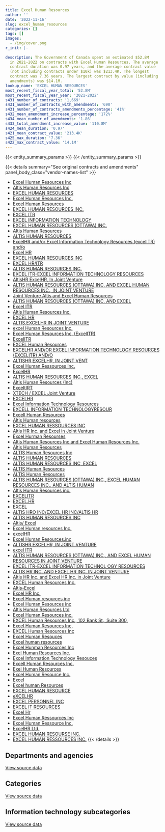 ```yaml
---
title: Excel Human Resources
author: ''
date: '2022-11-16'
slug: excel_human_resources
categories: []
tags: []
images:
  - /img/cover.png
r_init: |-
  
description: The Government of Canada spent an estimated $52.8M
  in 2021-2022 on contracts with Excel Human Resources. The average
  contract duration was 0.97 years, and the average contract value
  (not including contracts under $10k) was $213.4K. The longest
  contract was 7.36 years. The largest contract by value (including
  amendments) was $14.1M.
lookup_name: 'EXCEL HUMAN RESOURCES'
most_recent_fiscal_year_total: '52.8M'
most_recent_fiscal_year_year: '2021-2022'
s431_number_of_contracts: '1,669'
s431_number_of_contracts_with_amendments: '690'
s431_number_of_contracts_amendments_percentage: '41%'
s432_mean_amendment_increase_percentage: '172%'
s434_mean_number_of_amendments: '1.86'
s433_total_amendment_increase_value: '110.8M'
s424_mean_duration: '0.97'
s421_mean_contract_value: '213.4K'
s425_max_duration: '7.36'
s422_max_contract_value: '14.1M'
---
```


<script src="/rmarkdown-libs/htmlwidgets/htmlwidgets.js"></script>
<link href="/rmarkdown-libs/datatables-css/datatables-crosstalk.css" rel="stylesheet" />
<script src="/rmarkdown-libs/datatables-binding/datatables.js"></script>
<script src="/rmarkdown-libs/jquery/jquery-3.6.0.min.js"></script>
<link href="/rmarkdown-libs/dt-core-bootstrap/css/dataTables.bootstrap.min.css" rel="stylesheet" />
<link href="/rmarkdown-libs/dt-core-bootstrap/css/dataTables.bootstrap.extra.css" rel="stylesheet" />
<script src="/rmarkdown-libs/dt-core-bootstrap/js/jquery.dataTables.min.js"></script>
<script src="/rmarkdown-libs/dt-core-bootstrap/js/dataTables.bootstrap.min.js"></script>
<link href="/rmarkdown-libs/crosstalk/css/crosstalk.min.css" rel="stylesheet" />
<script src="/rmarkdown-libs/crosstalk/js/crosstalk.min.js"></script>
<script src="/rmarkdown-libs/htmlwidgets/htmlwidgets.js"></script>
<link href="/rmarkdown-libs/datatables-css/datatables-crosstalk.css" rel="stylesheet" />
<script src="/rmarkdown-libs/datatables-binding/datatables.js"></script>
<script src="/rmarkdown-libs/jquery/jquery-3.6.0.min.js"></script>
<link href="/rmarkdown-libs/dt-core-bootstrap/css/dataTables.bootstrap.min.css" rel="stylesheet" />
<link href="/rmarkdown-libs/dt-core-bootstrap/css/dataTables.bootstrap.extra.css" rel="stylesheet" />
<script src="/rmarkdown-libs/dt-core-bootstrap/js/jquery.dataTables.min.js"></script>
<script src="/rmarkdown-libs/dt-core-bootstrap/js/dataTables.bootstrap.min.js"></script>
<link href="/rmarkdown-libs/crosstalk/css/crosstalk.min.css" rel="stylesheet" />
<script src="/rmarkdown-libs/crosstalk/js/crosstalk.min.js"></script>
<script src="/rmarkdown-libs/htmlwidgets/htmlwidgets.js"></script>
<link href="/rmarkdown-libs/datatables-css/datatables-crosstalk.css" rel="stylesheet" />
<script src="/rmarkdown-libs/datatables-binding/datatables.js"></script>
<script src="/rmarkdown-libs/jquery/jquery-3.6.0.min.js"></script>
<link href="/rmarkdown-libs/dt-core-bootstrap/css/dataTables.bootstrap.min.css" rel="stylesheet" />
<link href="/rmarkdown-libs/dt-core-bootstrap/css/dataTables.bootstrap.extra.css" rel="stylesheet" />
<script src="/rmarkdown-libs/dt-core-bootstrap/js/jquery.dataTables.min.js"></script>
<script src="/rmarkdown-libs/dt-core-bootstrap/js/dataTables.bootstrap.min.js"></script>
<link href="/rmarkdown-libs/crosstalk/css/crosstalk.min.css" rel="stylesheet" />
<script src="/rmarkdown-libs/crosstalk/js/crosstalk.min.js"></script>

{{< entity_summary_params >}}
{{< /entity_summary_params >}}

{{< details summary="See original contracts and amendments" panel_body_class="vendor-names-list" >}}
- [Excel Human Resources Inc](https://search.open.canada.ca/en/ct/?sort=contract_value_f%20desc&page=1&search_text=%22Excel%20Human%20Resources%20Inc%22)
- [Altis Human Resources Inc](https://search.open.canada.ca/en/ct/?sort=contract_value_f%20desc&page=1&search_text=%22Altis%20Human%20Resources%20Inc%22)
- [EXCEL HUMAN RESOURCES](https://search.open.canada.ca/en/ct/?sort=contract_value_f%20desc&page=1&search_text=%22EXCEL%20HUMAN%20RESOURCES%22)
- [Excel Human Resources Inc.](https://search.open.canada.ca/en/ct/?sort=contract_value_f%20desc&page=1&search_text=%22Excel%20Human%20Resources%20Inc.%22)
- [Excel Human Resources](https://search.open.canada.ca/en/ct/?sort=contract_value_f%20desc&page=1&search_text=%22Excel%20Human%20Resources%22)
- [EXCEL HUMAN RESOURCES INC.](https://search.open.canada.ca/en/ct/?sort=contract_value_f%20desc&page=1&search_text=%22EXCEL%20HUMAN%20RESOURCES%20INC.%22)
- [EXCEL ITR](https://search.open.canada.ca/en/ct/?sort=contract_value_f%20desc&page=1&search_text=%22EXCEL%20ITR%22)
- [EXCEL INFORMATION TECHNOLOGY](https://search.open.canada.ca/en/ct/?sort=contract_value_f%20desc&page=1&search_text=%22EXCEL%20INFORMATION%20TECHNOLOGY%22)
- [EXCEL HUMAN RESOURCES (OTTAWA) INC.](https://search.open.canada.ca/en/ct/?sort=contract_value_f%20desc&page=1&search_text=%22EXCEL%20HUMAN%20RESOURCES%20%28OTTAWA%29%20INC.%22)
- [Altis Human Resources](https://search.open.canada.ca/en/ct/?sort=contract_value_f%20desc&page=1&search_text=%22Altis%20Human%20Resources%22)
- [ALTIS HUMAN RESOURCES](https://search.open.canada.ca/en/ct/?sort=contract_value_f%20desc&page=1&search_text=%22ALTIS%20HUMAN%20RESOURCES%22)
- [ExcelHR and/or Excel Information Technology Resources (excelITR) and/o](https://search.open.canada.ca/en/ct/?sort=contract_value_f%20desc&page=1&search_text=%22ExcelHR%20and%2for%20Excel%20Information%20Technology%20Resources%20%28excelITR%29%20and%2fo%22)
- [Excel HR](https://search.open.canada.ca/en/ct/?sort=contract_value_f%20desc&page=1&search_text=%22Excel%20HR%22)
- [EXCEL HUMAN RESOURCES INC](https://search.open.canada.ca/en/ct/?sort=contract_value_f%20desc&page=1&search_text=%22EXCEL%20HUMAN%20RESOURCES%20INC%22)
- [EXCEL HR/ITR](https://search.open.canada.ca/en/ct/?sort=contract_value_f%20desc&page=1&search_text=%22EXCEL%20HR%2fITR%22)
- [ALTIS HUMAN RESOURCES INC.](https://search.open.canada.ca/en/ct/?sort=contract_value_f%20desc&page=1&search_text=%22ALTIS%20HUMAN%20RESOURCES%20INC.%22)
- [EXCEL ITR-EXCEL INFORMATION TECHNOLOGY RESOURCES](https://search.open.canada.ca/en/ct/?sort=contract_value_f%20desc&page=1&search_text=%22EXCEL%20ITR-EXCEL%20INFORMATION%20TECHNOLOGY%20RESOURCES%22)
- [AltisHR ExcelHR, In Joint Venture](https://search.open.canada.ca/en/ct/?sort=contract_value_f%20desc&page=1&search_text=%22AltisHR%20ExcelHR%2c%20In%20Joint%20Venture%22)
- [ALTIS HUMAN RESOURCES (OTTAWA) INC. AND EXCEL HUMAN RESOURCES INC., IN JOINT VENTURE](https://search.open.canada.ca/en/ct/?sort=contract_value_f%20desc&page=1&search_text=%22ALTIS%20HUMAN%20RESOURCES%20%28OTTAWA%29%20INC.%20AND%20EXCEL%20HUMAN%20RESOURCES%20INC.%2c%20IN%20JOINT%20VENTURE%22)
- [Joint Venture Altis and Excel Human Resources](https://search.open.canada.ca/en/ct/?sort=contract_value_f%20desc&page=1&search_text=%22Joint%20Venture%20Altis%20and%20Excel%20Human%20Resources%22)
- [ALTIS HUMAN RESOURCES (OTTAWA) INC. AND EXCEL](https://search.open.canada.ca/en/ct/?sort=contract_value_f%20desc&page=1&search_text=%22ALTIS%20HUMAN%20RESOURCES%20%28OTTAWA%29%20INC.%20AND%20EXCEL%0d%0d%0aHUMAN%20RESOURCES%20INC.%2c%20IN%20JOINT%20VENTURE%22)
- [Excel ITR](https://search.open.canada.ca/en/ct/?sort=contract_value_f%20desc&page=1&search_text=%22Excel%20ITR%22)
- [Altis Human Resources Inc.](https://search.open.canada.ca/en/ct/?sort=contract_value_f%20desc&page=1&search_text=%22Altis%20Human%20Resources%20Inc.%22)
- [EXCEL HR](https://search.open.canada.ca/en/ct/?sort=contract_value_f%20desc&page=1&search_text=%22EXCEL%20HR%22)
- [ALTIS.EXCELHR IN JOINT VENTURE](https://search.open.canada.ca/en/ct/?sort=contract_value_f%20desc&page=1&search_text=%22ALTIS.EXCELHR%20IN%20JOINT%20VENTURE%22)
- [excel Human Resources Inc.](https://search.open.canada.ca/en/ct/?sort=contract_value_f%20desc&page=1&search_text=%22excel%20Human%20Resources%20Inc.%22)
- [Excel Human Resources Inc. (ExcelITR)](https://search.open.canada.ca/en/ct/?sort=contract_value_f%20desc&page=1&search_text=%22Excel%20Human%20Resources%20Inc.%20%28ExcelITR%29%22)
- [ExcelITR](https://search.open.canada.ca/en/ct/?sort=contract_value_f%20desc&page=1&search_text=%22ExcelITR%22)
- [EXCEL Human Resources](https://search.open.canada.ca/en/ct/?sort=contract_value_f%20desc&page=1&search_text=%22EXCEL%20Human%20Resources%22)
- [EXCELHR AND/OR EXCEL INFORMATION TECHNOLOGY RESOURCES (EXCELITR) AND/O](https://search.open.canada.ca/en/ct/?sort=contract_value_f%20desc&page=1&search_text=%22EXCELHR%20AND%2fOR%20EXCEL%20INFORMATION%20TECHNOLOGY%20RESOURCES%20%28EXCELITR%29%20AND%2fO%22)
- [ALTISHR EXCELHR, IN JOINT VENT](https://search.open.canada.ca/en/ct/?sort=contract_value_f%20desc&page=1&search_text=%22ALTISHR%20EXCELHR%2c%20IN%20JOINT%20VENT%22)
- [Excel Human Ressources Inc.](https://search.open.canada.ca/en/ct/?sort=contract_value_f%20desc&page=1&search_text=%22Excel%20Human%20Ressources%20Inc.%22)
- [ExcelHR](https://search.open.canada.ca/en/ct/?sort=contract_value_f%20desc&page=1&search_text=%22ExcelHR%22)
- [ALTIS HUMAN RESOURCES INC., EXCEL](https://search.open.canada.ca/en/ct/?sort=contract_value_f%20desc&page=1&search_text=%22ALTIS%20HUMAN%20RESOURCES%20INC.%2c%20EXCEL%22)
- [Altis Human Resources (Inc)](https://search.open.canada.ca/en/ct/?sort=contract_value_f%20desc&page=1&search_text=%22Altis%20Human%20Resources%20%28Inc%29%22)
- [ExceltIRT](https://search.open.canada.ca/en/ct/?sort=contract_value_f%20desc&page=1&search_text=%22ExceltIRT%22)
- [XTECH / EXCEL Joint Venture](https://search.open.canada.ca/en/ct/?sort=contract_value_f%20desc&page=1&search_text=%22XTECH%20%2f%20EXCEL%20Joint%20Venture%22)
- [EXCELHR](https://search.open.canada.ca/en/ct/?sort=contract_value_f%20desc&page=1&search_text=%22EXCELHR%22)
- [Excel Information Technology Resources](https://search.open.canada.ca/en/ct/?sort=contract_value_f%20desc&page=1&search_text=%22Excel%20Information%20Technology%20Resources%22)
- [EXCELL INFORMATION TECHNOLOGYRESOUR](https://search.open.canada.ca/en/ct/?sort=contract_value_f%20desc&page=1&search_text=%22EXCELL%20INFORMATION%20TECHNOLOGYRESOUR%22)
- [Excell Human Resources](https://search.open.canada.ca/en/ct/?sort=contract_value_f%20desc&page=1&search_text=%22Excell%20Human%20Resources%22)
- [Altis Human resources](https://search.open.canada.ca/en/ct/?sort=contract_value_f%20desc&page=1&search_text=%22Altis%20Human%20resources%22)
- [EXCEL HUMAN RESSOURCES INC](https://search.open.canada.ca/en/ct/?sort=contract_value_f%20desc&page=1&search_text=%22EXCEL%20HUMAN%20RESSOURCES%20INC%22)
- [Altis HR Inc. and Excel in Joint Venture](https://search.open.canada.ca/en/ct/?sort=contract_value_f%20desc&page=1&search_text=%22Altis%20HR%20Inc.%20and%20Excel%20in%20Joint%20Venture%22)
- [Excel Hurman Resourses](https://search.open.canada.ca/en/ct/?sort=contract_value_f%20desc&page=1&search_text=%22Excel%20Hurman%20Resourses%22)
- [Altis Human Resources Inc and Excel Human Resources Inc.](https://search.open.canada.ca/en/ct/?sort=contract_value_f%20desc&page=1&search_text=%22Altis%20Human%20Resources%20Inc%20and%20Excel%20Human%20Resources%20Inc.%22)
- [Altis Human Resources](https://search.open.canada.ca/en/ct/?sort=contract_value_f%20desc&page=1&search_text=%22Altis%20%20Human%20Resources%22)
- [ALTIS Human Resources Inc](https://search.open.canada.ca/en/ct/?sort=contract_value_f%20desc&page=1&search_text=%22ALTIS%20Human%20Resources%20Inc%22)
- [ALTIS HUMAN RESOURCES](https://search.open.canada.ca/en/ct/?sort=contract_value_f%20desc&page=1&search_text=%22ALTIS%20%20HUMAN%20RESOURCES%22)
- [ALTIS HUMAN RESOURCES INC, EXCEL](https://search.open.canada.ca/en/ct/?sort=contract_value_f%20desc&page=1&search_text=%22ALTIS%20HUMAN%20RESOURCES%20INC%2c%20EXCEL%22)
- [ALTIS Human Resources](https://search.open.canada.ca/en/ct/?sort=contract_value_f%20desc&page=1&search_text=%22ALTIS%20%20Human%20Resources%22)
- [ALTIS Human Resources](https://search.open.canada.ca/en/ct/?sort=contract_value_f%20desc&page=1&search_text=%22ALTIS%20Human%20Resources%22)
- [ALTIS HUMAN RESOURCES (OTTAWA) INC., EXCEL HUMAN RESOURCES INC., AND ALTIS HUMAN](https://search.open.canada.ca/en/ct/?sort=contract_value_f%20desc&page=1&search_text=%22ALTIS%20HUMAN%20RESOURCES%20%28OTTAWA%29%20INC.%2c%20EXCEL%20HUMAN%20RESOURCES%20INC.%2c%20AND%20ALTIS%20HUMAN%22)
- [Altis Human Resources inc.](https://search.open.canada.ca/en/ct/?sort=contract_value_f%20desc&page=1&search_text=%22Altis%20Human%20Resources%20inc.%22)
- [EXCELITR](https://search.open.canada.ca/en/ct/?sort=contract_value_f%20desc&page=1&search_text=%22EXCELITR%22)
- [EXCEL.HR](https://search.open.canada.ca/en/ct/?sort=contract_value_f%20desc&page=1&search_text=%22EXCEL.HR%22)
- [EXCEL](https://search.open.canada.ca/en/ct/?sort=contract_value_f%20desc&page=1&search_text=%22EXCEL%22)
- [ALTIS HRO INC/EXCEL HR INC/ALTIS HR](https://search.open.canada.ca/en/ct/?sort=contract_value_f%20desc&page=1&search_text=%22ALTIS%20HRO%20INC%2fEXCEL%20HR%20INC%2fALTIS%20HR%22)
- [ALTIS HUMAN RESOURCES INC](https://search.open.canada.ca/en/ct/?sort=contract_value_f%20desc&page=1&search_text=%22ALTIS%20HUMAN%20RESOURCES%20INC%22)
- [Altis/ Excel](https://search.open.canada.ca/en/ct/?sort=contract_value_f%20desc&page=1&search_text=%22Altis%2f%20Excel%22)
- [Excel Human resources Inc.](https://search.open.canada.ca/en/ct/?sort=contract_value_f%20desc&page=1&search_text=%22Excel%20Human%20resources%20Inc.%22)
- [excelHR](https://search.open.canada.ca/en/ct/?sort=contract_value_f%20desc&page=1&search_text=%22excelHR%22)
- [Excel Human Resources.inc](https://search.open.canada.ca/en/ct/?sort=contract_value_f%20desc&page=1&search_text=%22Excel%20Human%20Resources.inc%22)
- [ALTISHR EXCELHR, IN JOINT VENTURE](https://search.open.canada.ca/en/ct/?sort=contract_value_f%20desc&page=1&search_text=%22ALTISHR%20EXCELHR%2c%20IN%20JOINT%20VENTURE%22)
- [excel ITR](https://search.open.canada.ca/en/ct/?sort=contract_value_f%20desc&page=1&search_text=%22excel%20ITR%22)
- [ALTIS HUMAN RESOURCES (OTTAWA) INC., AND EXCEL HUMAN RESOURCES IN JOINT VENTURE](https://search.open.canada.ca/en/ct/?sort=contract_value_f%20desc&page=1&search_text=%22ALTIS%20HUMAN%20RESOURCES%20%28OTTAWA%29%20INC.%2c%20AND%20EXCEL%20HUMAN%20RESOURCES%20IN%20JOINT%20VENTURE%22)
- [EXCEL ITR-EXCEL INFORMATION TECHNOL OGY RESOURCES](https://search.open.canada.ca/en/ct/?sort=contract_value_f%20desc&page=1&search_text=%22EXCEL%20ITR-EXCEL%20INFORMATION%20TECHNOL%20OGY%20RESOURCES%22)
- [ALTIS HR INC. AND EXCEL HR INC. IN JOINT VENTURE](https://search.open.canada.ca/en/ct/?sort=contract_value_f%20desc&page=1&search_text=%22ALTIS%20HR%20INC.%20AND%20EXCEL%20HR%20INC.%20IN%20JOINT%20VENTURE%22)
- [Altis HR Inc. and Excel HR Inc. in Joint Venture](https://search.open.canada.ca/en/ct/?sort=contract_value_f%20desc&page=1&search_text=%22Altis%20HR%20Inc.%20and%20Excel%20HR%20Inc.%20in%20Joint%20Venture%22)
- [EXCEL Human Resources Inc.](https://search.open.canada.ca/en/ct/?sort=contract_value_f%20desc&page=1&search_text=%22EXCEL%20Human%20Resources%20Inc.%22)
- [Altis-Excel](https://search.open.canada.ca/en/ct/?sort=contract_value_f%20desc&page=1&search_text=%22Altis-Excel%22)
- [Excel HR Inc.](https://search.open.canada.ca/en/ct/?sort=contract_value_f%20desc&page=1&search_text=%22Excel%20HR%20Inc.%22)
- [Excel Human resources inc](https://search.open.canada.ca/en/ct/?sort=contract_value_f%20desc&page=1&search_text=%22Excel%20Human%20resources%20inc%22)
- [Excel Human Resources inc](https://search.open.canada.ca/en/ct/?sort=contract_value_f%20desc&page=1&search_text=%22Excel%20Human%20Resources%20inc%22)
- [Altis Human Resources Ltd](https://search.open.canada.ca/en/ct/?sort=contract_value_f%20desc&page=1&search_text=%22Altis%20Human%20Resources%20Ltd%22)
- [Excel Human Resources inc.](https://search.open.canada.ca/en/ct/?sort=contract_value_f%20desc&page=1&search_text=%22Excel%20Human%20Resources%20inc.%22)
- [EXCEL Human Resources Inc., 102 Bank St., Suite 300,](https://search.open.canada.ca/en/ct/?sort=contract_value_f%20desc&page=1&search_text=%22EXCEL%20Human%20Resources%20Inc.%2c%20102%20Bank%20St.%2c%20Suite%20300%2c%22)
- [Excel Human Resources Inc,](https://search.open.canada.ca/en/ct/?sort=contract_value_f%20desc&page=1&search_text=%22Excel%20Human%20Resources%20Inc%2c%22)
- [EXCEL Human Resources Inc](https://search.open.canada.ca/en/ct/?sort=contract_value_f%20desc&page=1&search_text=%22EXCEL%20Human%20Resources%20Inc%22)
- [Excel Human Resouces](https://search.open.canada.ca/en/ct/?sort=contract_value_f%20desc&page=1&search_text=%22Excel%20Human%20Resouces%22)
- [Excel human resources](https://search.open.canada.ca/en/ct/?sort=contract_value_f%20desc&page=1&search_text=%22Excel%20human%20resources%22)
- [Excel Hunman Resources Inc](https://search.open.canada.ca/en/ct/?sort=contract_value_f%20desc&page=1&search_text=%22Excel%20Hunman%20Resources%20Inc%22)
- [Exel Human Resources Inc.](https://search.open.canada.ca/en/ct/?sort=contract_value_f%20desc&page=1&search_text=%22Exel%20Human%20Resources%20Inc.%22)
- [Excel Information Technology Resouces](https://search.open.canada.ca/en/ct/?sort=contract_value_f%20desc&page=1&search_text=%22Excel%20Information%20Technology%20Resouces%22)
- [Excell Human Resources Inc.](https://search.open.canada.ca/en/ct/?sort=contract_value_f%20desc&page=1&search_text=%22Excell%20Human%20Resources%20Inc.%22)
- [Exel Human Resources](https://search.open.canada.ca/en/ct/?sort=contract_value_f%20desc&page=1&search_text=%22Exel%20Human%20Resources%22)
- [Excel Human Resource Inc.](https://search.open.canada.ca/en/ct/?sort=contract_value_f%20desc&page=1&search_text=%22Excel%20Human%20Resource%20Inc.%22)
- [Excel](https://search.open.canada.ca/en/ct/?sort=contract_value_f%20desc&page=1&search_text=%22Excel%22)
- [Excel human Resources](https://search.open.canada.ca/en/ct/?sort=contract_value_f%20desc&page=1&search_text=%22Excel%20human%20Resources%22)
- [EXCEL HUMAN RESOURCE](https://search.open.canada.ca/en/ct/?sort=contract_value_f%20desc&page=1&search_text=%22EXCEL%20HUMAN%20RESOURCE%22)
- [eXCELHR](https://search.open.canada.ca/en/ct/?sort=contract_value_f%20desc&page=1&search_text=%22eXCELHR%22)
- [EXCEL PERSONNEL INC](https://search.open.canada.ca/en/ct/?sort=contract_value_f%20desc&page=1&search_text=%22EXCEL%20PERSONNEL%20INC%22)
- [EXCEL IT RESOURCES](https://search.open.canada.ca/en/ct/?sort=contract_value_f%20desc&page=1&search_text=%22EXCEL%20IT%20RESOURCES%22)
- [Excel Hr](https://search.open.canada.ca/en/ct/?sort=contract_value_f%20desc&page=1&search_text=%22Excel%20Hr%22)
- [Excel Human Ressources Inc](https://search.open.canada.ca/en/ct/?sort=contract_value_f%20desc&page=1&search_text=%22Excel%20Human%20Ressources%20Inc%22)
- [Excel Human Ressource Inc.](https://search.open.canada.ca/en/ct/?sort=contract_value_f%20desc&page=1&search_text=%22Excel%20Human%20Ressource%20Inc.%22)
- [ExcelHR Ltd.](https://search.open.canada.ca/en/ct/?sort=contract_value_f%20desc&page=1&search_text=%22ExcelHR%20Ltd.%22)
- [EXCEL HUMAN RESOURSE INC.](https://search.open.canada.ca/en/ct/?sort=contract_value_f%20desc&page=1&search_text=%22EXCEL%20HUMAN%20RESOURSE%20INC.%22)
- [EXCEL HUMAN RESSOURCES INC.](https://search.open.canada.ca/en/ct/?sort=contract_value_f%20desc&page=1&search_text=%22EXCEL%20HUMAN%20RESSOURCES%20INC.%22)
{{< /details >}}

## Departments and agencies

<div id="htmlwidget-1" style="width:100%;height:auto;" class="datatables html-widget"></div>
<script type="application/json" data-for="htmlwidget-1">{"x":{"style":"bootstrap","filter":"none","vertical":false,"data":[["<a href=\"/departments/aafc-aac/\">Agriculture and Agri-Food Canada<\/a>","<a href=\"/departments/aandc-aadnc/\">Crown-Indigenous Relations and Northern Affairs Canada<\/a>","<a href=\"/departments/atssc-scdata/\">Administrative Tribunals Support Service of Canada<\/a>","<a href=\"/departments/cas-satj/\">Courts Administration Service<\/a>","<a href=\"/departments/cbsa-asfc/\">Canada Border Services Agency<\/a>","<a href=\"/departments/cer-rec/\">Canada Energy Regulator<\/a>","<a href=\"/departments/cfia-acia/\">Canadian Food Inspection Agency<\/a>","<a href=\"/departments/chrc-ccdp/\">Canadian Human Rights Commission<\/a>","<a href=\"/departments/cic/\">Immigration, Refugees and Citizenship Canada<\/a>","<a href=\"/departments/cihr-irsc/\">Canadian Institutes of Health Research<\/a>","<a href=\"/departments/cnsc-ccsn/\">Canadian Nuclear Safety Commission<\/a>","<a href=\"/departments/cpc-cpp/\">Civilian Review and Complaints Commission for the RCMP<\/a>","<a href=\"/departments/cra-arc/\">Canada Revenue Agency<\/a>","<a href=\"/departments/crtc/\">Canadian Radio-television and Telecommunications Commission<\/a>","<a href=\"/departments/csa-asc/\">Canadian Space Agency<\/a>","<a href=\"/departments/csc-scc/\">Correctional Service of Canada<\/a>","<a href=\"/departments/cta-otc/\">Canadian Transportation Agency<\/a>","<a href=\"/departments/dfatd-maecd/\">Global Affairs Canada<\/a>","<a href=\"/departments/dfo-mpo/\">Fisheries and Oceans Canada<\/a>","<a href=\"/departments/dnd-mdn/\">National Defence<\/a>","<a href=\"/departments/ec/\">Environment and Climate Change Canada<\/a>","<a href=\"/departments/elections/\">Elections Canada<\/a>","<a href=\"/departments/erc-cee/\">RCMP External Review Committee<\/a>","<a href=\"/departments/esdc-edsc/\">Employment and Social Development Canada<\/a>","<a href=\"/departments/fin/\">Department of Finance Canada<\/a>","<a href=\"/departments/fintrac-canafe/\">Financial Transactions and Reports Analysis Centre of Canada<\/a>","<a href=\"/departments/fja-cmf/\">Office of the Commissioner for Federal Judicial Affairs Canada<\/a>","<a href=\"/departments/hc-sc/\">Health Canada<\/a>","<a href=\"/departments/iaac-aeic/\">Impact Assessment Agency of Canada<\/a>","<a href=\"/departments/ic/\">Innovation, Science and Economic Development Canada<\/a>","<a href=\"/departments/infc/\">Infrastructure Canada<\/a>","<a href=\"/departments/irb-cisr/\">Immigration and Refugee Board of Canada<\/a>","<a href=\"/departments/isc-sac/\">Indigenous Services Canada<\/a>","<a href=\"/departments/jus/\">Department of Justice Canada<\/a>","<a href=\"/departments/lac-bac/\">Library and Archives Canada<\/a>","<a href=\"/departments/mgerc-ceegm/\">Military Grievances External Review Committee<\/a>","<a href=\"/departments/mpcc-cppm/\">Military Police Complaints Commission of Canada<\/a>","<a href=\"/departments/nrc-cnrc/\">National Research Council Canada<\/a>","<a href=\"/departments/nrcan-rncan/\">Natural Resources Canada<\/a>","<a href=\"/departments/nserc-crsng/\">Natural Sciences and Engineering Research Council of Canada<\/a>","<a href=\"/departments/oag-bvg/\">Office of the Auditor General of Canada<\/a>","<a href=\"/departments/ocl-cal/\">Office of the Commissioner of Lobbying of Canada<\/a>","<a href=\"/departments/ocol-clo/\">Office of the Commissioner of Official Languages<\/a>","<a href=\"/departments/oic-ci/\">Office of the Information Commissioner of Canada<\/a>","<a href=\"/departments/opc-cpvp/\">Office of the Privacy Commissioner of Canada<\/a>","<a href=\"/departments/osfi-bsif/\">Office of the Superintendent of Financial Institutions Canada<\/a>","<a href=\"/departments/pc/\">Parks Canada<\/a>","<a href=\"/departments/pch/\">Canadian Heritage<\/a>","<a href=\"/departments/pco-bcp/\">Privy Council Office<\/a>","<a href=\"/departments/phac-aspc/\">Public Health Agency of Canada<\/a>","<a href=\"/departments/pmprb-cepmb/\">Patented Medicine Prices Review Board Canada<\/a>","<a href=\"/departments/ppsc-sppc/\">Public Prosecution Service of Canada<\/a>","<a href=\"/departments/ps-sp/\">Public Safety Canada<\/a>","<a href=\"/departments/psc-cfp/\">Public Service Commission of Canada<\/a>","<a href=\"/departments/psic-ispc/\">Office of the Public Sector Integrity Commissioner of Canada<\/a>","<a href=\"/departments/pwgsc-tpsgc/\">Public Services and Procurement Canada<\/a>","<a href=\"/departments/rcmp-grc/\">Royal Canadian Mounted Police<\/a>","<a href=\"/departments/ssc-spc/\">Shared Services Canada<\/a>","<a href=\"/departments/sshrc-crsh/\">Social Sciences and Humanities Research Council of Canada<\/a>","<a href=\"/departments/statcan/\">Statistics Canada<\/a>","<a href=\"/departments/swc-cfc/\">Status of Women Canada<\/a>","<a href=\"/departments/tbs-sct/\">Treasury Board of Canada Secretariat<\/a>","<a href=\"/departments/tc/\">Transport Canada<\/a>","<a href=\"/departments/tsb-bst/\">Transportation Safety Board of Canada<\/a>","<a href=\"/departments/vac-acc/\">Veterans Affairs Canada<\/a>","<a href=\"/departments/wage/\">Department for Women and Gender Equality<\/a>"],[70203.22,null,14615.98,85667.74,806870.44,58273.62,1166502.51,11745.12,2681026.36,78835.68,201942.3,59057.39,331226.78,287946.78,null,47858.48,16689.28,5842737.54,1995455.75,5404197.8,2040063.21,2232811.7,null,115597.79,581857.1,162898.32,null,5204084.32,3961.78,6866058.47,129270.35,null,130454.98,232147.12,24990,115262.58,null,1721487.55,3213135.14,455622.27,null,5007.66,24659.25,721836.77,159643.27,1251044.78,768823.33,626182.49,349761.67,418810.23,24164.59,145934.67,18567.63,357166.44,9014.66,1635069.74,37506.93,503521.69,39409.1,36535.73,69302.69,410915.89,11390.4,null,null,60865.56],[null,78543.68,null,1063221.89,776146.64,107961.78,621221.4,198314.81,1025898.22,17106.96,null,20770.02,167805.29,88196.57,11035.35,49925.88,null,6884524.14,1574743.7,9174302.4,2470877.8,4032236.18,null,29410.61,203471.75,64909.68,null,4014578,176604.34,4271250.26,461201.23,198790.96,466442.97,253438.03,39571.88,null,2036.74,2540097.1,3075878.71,609201.22,36245.88,47381.65,null,427968.66,23601.38,1435909.5,347223.85,null,266092.25,1338654.71,null,73240.95,null,129453.44,42819.63,2991027.74,null,551757.67,75809.72,null,null,35683.8,265859.62,0,47876.29,128426.48],[212389.85,null,null,796483.88,265162.75,17257.03,58272.54,360274.39,962148.45,null,null,14686.46,244834.31,151508.22,19662.98,14838.31,209332.04,8232076.23,1372422.45,7920593.3,2425048.26,2843386.37,null,46007.71,154909.6,null,null,5335654.75,397480.21,2348031.92,418415.39,57705.4,162234.49,252745.58,70560,null,27659.33,2000165.55,2882495.12,332970.37,null,53162.3,276573.65,5101.68,null,1448453.14,682064.19,null,293426.91,1267561.92,71404.7,148278.6,null,49387.98,null,2826679.77,19072.14,198981.54,36491.51,null,null,963735.85,297211.84,null,null,462724.78],[349556.31,12855.04,null,251558.71,1631630.62,161942.67,118098.7,243872.76,1099366.71,95885.1,null,null,244834.31,143542.19,null,11695.5,509633.9,12056348.19,710188.47,7008087.69,2696915.4,1530422.28,28131.02,132405.7,38621.3,null,15833.9,5399404.25,226065.28,1757508.16,444768.99,988496.52,119473.98,291527.18,null,null,16675.73,2365384.84,2365276.31,501573.88,null,null,419616.79,72786.86,null,1275289.87,1058839.27,null,304686.09,308011.97,null,37026.07,19967.1,null,null,3292880.67,648762.14,137579.5,36491.51,null,null,1015169.5,400079.11,39249,null,199106.79]],"container":"<table class=\"table table-striped table-hover row-border order-column display\">\n  <thead>\n    <tr>\n      <th>Department<\/th>\n      <th>2018-2019<\/th>\n      <th>2019-2020<\/th>\n      <th>2020-2021<\/th>\n      <th>2021-2022<\/th>\n    <\/tr>\n  <\/thead>\n<\/table>","options":{"order":[[4,"desc"]],"pageLength":10,"autoWidth":true,"columnDefs":[{"targets":1,"render":"function(data, type, row, meta) {\n    return type !== 'display' ? data : DTWidget.formatCurrency(data, \"$\", 2, 3, \",\", \".\", true, null);\n  }"},{"targets":2,"render":"function(data, type, row, meta) {\n    return type !== 'display' ? data : DTWidget.formatCurrency(data, \"$\", 2, 3, \",\", \".\", true, null);\n  }"},{"targets":3,"render":"function(data, type, row, meta) {\n    return type !== 'display' ? data : DTWidget.formatCurrency(data, \"$\", 2, 3, \",\", \".\", true, null);\n  }"},{"targets":4,"render":"function(data, type, row, meta) {\n    return type !== 'display' ? data : DTWidget.formatCurrency(data, \"$\", 2, 3, \",\", \".\", true, null);\n  }"},{"width":"16%","targets":[1,2,3,4]},{"className":"dt-right","targets":[1,2,3,4]}],"orderClasses":false}},"evals":["options.columnDefs.0.render","options.columnDefs.1.render","options.columnDefs.2.render","options.columnDefs.3.render"],"jsHooks":[]}</script>
<p class="text-right">
<a href="https://github.com/GoC-Spending/contracts-data/tree/main/data/out/vendors/excel_human_resources/summary_by_fiscal_year_by_department.csv" class="source-data-link btn btn-link">View source data</a>
</p>

## Categories

<div id="htmlwidget-2" style="width:100%;height:auto;" class="datatables html-widget"></div>
<script type="application/json" data-for="htmlwidget-2">{"x":{"style":"bootstrap","filter":"none","vertical":false,"data":[["<a href=\"/categories/facilities_and_construction/\">Facilities and construction<\/a>","<a href=\"/categories/office_management/\">Office management<\/a>","<a href=\"/categories/defence/\">Defence<\/a>","<a href=\"/categories/professional_services/\">Professional services<\/a>","<a href=\"/categories/information_technology/\">Information technology<\/a>","<a href=\"/categories/medical/\">Medical<\/a>","<a href=\"/categories/human_capital/\">Human capital<\/a>"],[243411.12,null,189862.37,15536861.28,33893104.23,null,212451.6],[244078,null,5550047.85,15789579.71,30883203.53,18348.38,549491.98],[243411.12,79015.52,5654509.92,13852320.16,29652274.54,null,226194.47],[249121.77,211439.68,4592968.63,13247386.63,34421675.1,null,110532.02]],"container":"<table class=\"table table-striped table-hover row-border order-column display\">\n  <thead>\n    <tr>\n      <th>Category<\/th>\n      <th>2018-2019<\/th>\n      <th>2019-2020<\/th>\n      <th>2020-2021<\/th>\n      <th>2021-2022<\/th>\n    <\/tr>\n  <\/thead>\n<\/table>","options":{"order":[[4,"desc"]],"dom":"t","pageLength":30,"autoWidth":true,"columnDefs":[{"targets":1,"render":"function(data, type, row, meta) {\n    return type !== 'display' ? data : DTWidget.formatCurrency(data, \"$\", 2, 3, \",\", \".\", true, null);\n  }"},{"targets":2,"render":"function(data, type, row, meta) {\n    return type !== 'display' ? data : DTWidget.formatCurrency(data, \"$\", 2, 3, \",\", \".\", true, null);\n  }"},{"targets":3,"render":"function(data, type, row, meta) {\n    return type !== 'display' ? data : DTWidget.formatCurrency(data, \"$\", 2, 3, \",\", \".\", true, null);\n  }"},{"targets":4,"render":"function(data, type, row, meta) {\n    return type !== 'display' ? data : DTWidget.formatCurrency(data, \"$\", 2, 3, \",\", \".\", true, null);\n  }"},{"width":"16%","targets":[1,2,3,4]},{"className":"dt-right","targets":[1,2,3,4]}],"orderClasses":false,"lengthMenu":[10,25,30,50,100]}},"evals":["options.columnDefs.0.render","options.columnDefs.1.render","options.columnDefs.2.render","options.columnDefs.3.render"],"jsHooks":[]}</script>
<p class="text-right">
<a href="https://github.com/GoC-Spending/contracts-data/tree/main/data/out/vendors/excel_human_resources/summary_by_fiscal_year_by_category.csv" class="source-data-link btn btn-link">View source data</a>
</p>
<h2>Information technology subcategories</h2>
<div id="htmlwidget-3" style="width:100%;height:auto;" class="datatables html-widget"></div>
<script type="application/json" data-for="htmlwidget-3">{"x":{"style":"bootstrap","filter":"none","vertical":false,"data":[["<a href=\"/it_subcategories/it_consulting_services/\">IT consulting services<\/a>","<a href=\"/it_subcategories/it_other/\">Other IT (incl. telecommunications)<\/a>","<a href=\"/it_subcategories/it_software_licensing/\">IT software licensing<\/a>"],[32217017.33,408655.88,1267431.02],[30079525.93,156568.25,647109.34],[28195475.9,216295.27,1240503.37],[32569011.46,400791.9,1451871.74]],"container":"<table class=\"table table-striped table-hover row-border order-column display\">\n  <thead>\n    <tr>\n      <th>IT subcategory<\/th>\n      <th>2018-2019<\/th>\n      <th>2019-2020<\/th>\n      <th>2020-2021<\/th>\n      <th>2021-2022<\/th>\n    <\/tr>\n  <\/thead>\n<\/table>","options":{"order":[[4,"desc"]],"dom":"t","pageLength":30,"autoWidth":true,"columnDefs":[{"targets":1,"render":"function(data, type, row, meta) {\n    return type !== 'display' ? data : DTWidget.formatCurrency(data, \"$\", 2, 3, \",\", \".\", true, null);\n  }"},{"targets":2,"render":"function(data, type, row, meta) {\n    return type !== 'display' ? data : DTWidget.formatCurrency(data, \"$\", 2, 3, \",\", \".\", true, null);\n  }"},{"targets":3,"render":"function(data, type, row, meta) {\n    return type !== 'display' ? data : DTWidget.formatCurrency(data, \"$\", 2, 3, \",\", \".\", true, null);\n  }"},{"targets":4,"render":"function(data, type, row, meta) {\n    return type !== 'display' ? data : DTWidget.formatCurrency(data, \"$\", 2, 3, \",\", \".\", true, null);\n  }"},{"width":"16%","targets":[1,2,3,4]},{"className":"dt-right","targets":[1,2,3,4]}],"orderClasses":false,"lengthMenu":[10,25,30,50,100]}},"evals":["options.columnDefs.0.render","options.columnDefs.1.render","options.columnDefs.2.render","options.columnDefs.3.render"],"jsHooks":[]}</script>
<p class="text-right">
<a href="https://github.com/GoC-Spending/contracts-data/tree/main/data/out/vendors/excel_human_resources/summary_by_fiscal_year_by_it_subcategory.csv" class="source-data-link btn btn-link">View source data</a>
</p>

